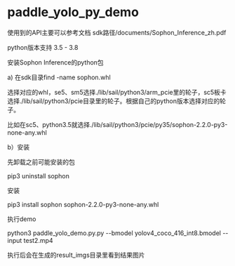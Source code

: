 # paddle_yolo_py_demo

使用到的API主要可以参考文档 sdk路径/documents/Sophon_Inference_zh.pdf

python版本支持 3.5 - 3.8

安装Sophon Inference的python包

a) 在sdk目录find -name sophon.whl

选择对应的whl，se5、sm5选择./lib/sail/python3/arm_pcie里的轮子，sc5板卡选择./lib/sail/python3/pcie目录里的轮子。根据自己的python版本选择对应的轮子。

比如在sc5、python3.5就选择./lib/sail/python3/pcie/py35/sophon-2.2.0-py3-none-any.whl

b）安装

先卸载之前可能安装的包

pip3 uninstall sophon

安装

pip3 install sophon sophon-2.2.0-py3-none-any.whl

执行demo

python3 paddle_yolo_demo.py.py --bmodel yolov4_coco_416_int8.bmodel --input test2.mp4

执行后会在生成的result_imgs目录里看到结果图片

